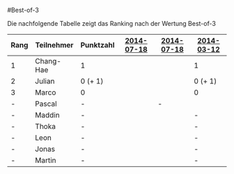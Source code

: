 #Best-of-3

Die nachfolgende Tabelle zeigt das Ranking nach der Wertung Best-of-3

Rang | Teilnehmer | Punktzahl | [2014-07-18](Challenges/2014-07-18) | [2014-07-18](Challenges/2014-07-18) | [2014-03-12](Challenges/2014-03-12) |
---- | ---------- | --------- | ------- | ------- | ------- |
1    | Chang-Hae  | 1         |         |         | 1       |
2    | Julian     | 0 (+ 1)   |         |         | 0 (+ 1) |
3    | Marco      | 0         |         |         | 0       |
-    | Pascal     | -         |         | -       |
-    | Maddin     | -         |         |         | -       |
-    | Thoka      | -         |         |         | -       |
-    | Leon       | -         |         |         | -       |
-    | Jonas      | -         |         |         | -       |
-    | Martin     | -         |         |         | -       |
